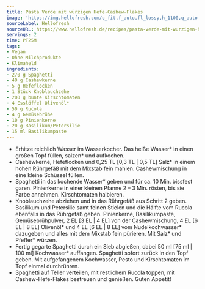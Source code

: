 ```yaml
---
title: Pasta Verde mit würzigen Hefe-Cashew-Flakes
image: 'https://img.hellofresh.com/c_fit,f_auto,fl_lossy,h_1100,q_auto,w_2600/hellofresh_s3/image/pasta-verde-mit-wurzigen-hefe-cashew-flakes-a9df6642.jpg'
sourceLabel: Hellofresh
sourceURL: https://www.hellofresh.de/recipes/pasta-verde-mit-wurzigen-hefe-cashew-flakes-61af6fd5397dd554b9514c15
servings: 2
time: PT25M
tags:
- Vegan
- Ohne Milchprodukte
- Klimaheld
ingredients:
- 270 g Spaghetti
- 40 g Cashewkerne
- 5 g Hefeflocken
- 1 Stück Knoblauchzehe
- 200 g bunte Kirschtomaten
- 4 Esslöffel Olivenöl*
- 50 g Rucola
- 4 g Gemüsebrühe
- 10 g Pinienkerne
- 20 g Basilikum/Petersilie
- 15 ml Basilikumpaste
---
```


- Erhitze reichlich Wasser im Wasserkocher. Das heiße Wasser\* in einen großen Topf füllen, salzen\* und aufkochen.
- Cashewkerne, Hefeflocken und 0,25 TL [0,3 TL | 0,5 TL] Salz\* in einem hohen Rührgefäß mit dem Mixstab fein mahlen. Cashewmischung in eine kleine Schüssel füllen.
- Spaghetti in das kochende Wasser\* geben und für ca. 10 Min. bissfest garen. Pinienkerne in einer kleinen Pfanne 2 – 3 Min. rösten, bis sie Farbe annehmen. Kirschtomaten halbieren.
- Knoblauchzehe abziehen und in das Rührgefäß aus Schritt 2 geben. Basilikum und Petersilie samt feinen Stielen und die Hälfte vom Rucola ebenfalls in das Rührgefäß geben. Pinienkerne, Basilikumpaste, Gemüsebrühpulver, 2 EL [3 EL | 4 EL]  von der Cashewmischung, 4 EL [6 EL | 8 EL] Olivenöl\* und 4 EL [6 EL | 8 EL] vom Nudelkochwasser\* dazugeben und alles mit dem Mixstab fein pürieren. Mit Salz\* und Pfeffer\* würzen.
- Fertig gegarte Spaghetti durch ein Sieb abgießen, dabei 50 ml [75 ml | 100 ml] Kochwasser\* auffangen. Spaghetti sofort zurück in den Topf geben. Mit aufgefangenem Kochwasser, Pesto und Kirschtomaten im Topf einmal durchrühren.
- Spaghetti auf Teller verteilen, mit restlichem Rucola toppen, mit Cashew-Hefe-Flakes bestreuen und genießen. Guten Appetit!
